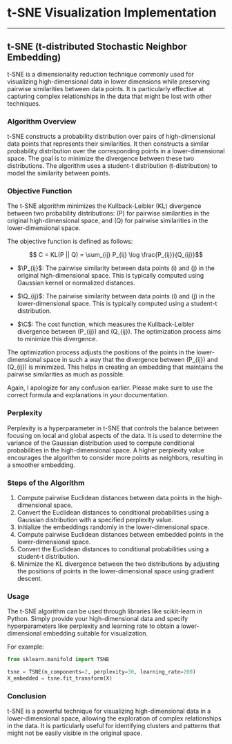 # t-SNE Visualization Implementation
---

## t-SNE (t-distributed Stochastic Neighbor Embedding)

t-SNE is a dimensionality reduction technique commonly used for visualizing high-dimensional data in lower dimensions while preserving pairwise similarities between data points. It is particularly effective at capturing complex relationships in the data that might be lost with other techniques.

### Algorithm Overview

t-SNE constructs a probability distribution over pairs of high-dimensional data points that represents their similarities. It then constructs a similar probability distribution over the corresponding points in a lower-dimensional space. The goal is to minimize the divergence between these two distributions. The algorithm uses a student-t distribution (t-distribution) to model the similarity between points.

### Objective Function

The t-SNE algorithm minimizes the Kullback-Leibler (KL) divergence between two probability distributions: \(P\) for pairwise similarities in the original high-dimensional space, and \(Q\) for pairwise similarities in the lower-dimensional space.

The objective function is defined as follows:

$$ C = KL(P || Q) = \sum_{ij} P_{ij} \log \frac{P_{ij}}{Q_{ij}}$$

- $\P_{ij}\$: The pairwise similarity between data points \(i\) and \(j\) in the original high-dimensional space. This is typically computed using Gaussian kernel or normalized distances.

- $\Q_{ij}\$: The pairwise similarity between data points \(i\) and \(j\) in the lower-dimensional space. This is typically computed using a student-t distribution.

- $\C\$: The cost function, which measures the Kullback-Leibler divergence between \(P_{ij}\) and \(Q_{ij}\). The optimization process aims to minimize this divergence.

The optimization process adjusts the positions of the points in the lower-dimensional space in such a way that the divergence between \(P_{ij}\) and \(Q_{ij}\) is minimized. This helps in creating an embedding that maintains the pairwise similarities as much as possible.

Again, I apologize for any confusion earlier. Please make sure to use the correct formula and explanations in your documentation.

### Perplexity

Perplexity is a hyperparameter in t-SNE that controls the balance between focusing on local and global aspects of the data. It is used to determine the variance of the Gaussian distribution used to compute conditional probabilities in the high-dimensional space. A higher perplexity value encourages the algorithm to consider more points as neighbors, resulting in a smoother embedding.

### Steps of the Algorithm

1. Compute pairwise Euclidean distances between data points in the high-dimensional space.
2. Convert the Euclidean distances to conditional probabilities using a Gaussian distribution with a specified perplexity value.
3. Initialize the embeddings randomly in the lower-dimensional space.
4. Compute pairwise Euclidean distances between embedded points in the lower-dimensional space.
5. Convert the Euclidean distances to conditional probabilities using a student-t distribution.
6. Minimize the KL divergence between the two distributions by adjusting the positions of points in the lower-dimensional space using gradient descent.

### Usage

The t-SNE algorithm can be used through libraries like scikit-learn in Python. Simply provide your high-dimensional data and specify hyperparameters like perplexity and learning rate to obtain a lower-dimensional embedding suitable for visualization.

For example:
```python
from sklearn.manifold import TSNE

tsne = TSNE(n_components=2, perplexity=30, learning_rate=200)
X_embedded = tsne.fit_transform(X)
```

### Conclusion
t-SNE is a powerful technique for visualizing high-dimensional data in a lower-dimensional space, allowing the exploration of complex relationships in the data. It is particularly useful for identifying clusters and patterns that might not be easily visible in the original space.
